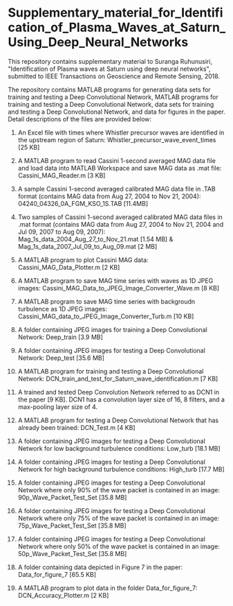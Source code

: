 # Supplementary_material_for_Identification_of_Plasma_Waves_at_Saturn_Using_Deep_Neural_Networks

This repository contains supplementary material to Suranga Ruhunusiri, "Identification of Plasma waves at Saturn 
using deep neural networks", submitted to IEEE Transactions on Geoscience and 
Remote Sensing, 2018. 

The repository contains MATLAB programs for generating data sets for training and testing a Deep Convolutional Network, 
MATLAB programs for training and testing a Deep Convolutional Network, data sets for training and testing a Deep Convolutional Network, 
and data for figures in the paper. Detail descriptions of the files are provided below:

1. An Excel file with times where Whistler precursor waves are identified in the upstream region of Saturn: 
   Whistler_precursor_wave_event_times [25 KB]

2. A MATLAB program to read Cassini 1-second averaged MAG data file and load data into MATLAB Workspace and 
   save MAG data as .mat file: Cassini_MAG_Reader.m [3 KB]

3. A sample Cassini 1-second averaged calibrated MAG data file in .TAB format 
   (contains MAG data from Aug 27, 2004 to Nov 21, 2004): 04240_04326_0A_FGM_KSO_1S.TAB [11.4MB]

4. Two samples of Cassini 1-second averaged calibrated MAG data files in .mat format 
   (contains MAG data from Aug 27, 2004 to Nov 21, 2004 and Jul 09, 2007 to Aug 09, 2007): 
   Mag_1s_data_2004_Aug_27_to_Nov_21.mat [1.54 MB] & Mag_1s_data_2007_Jul_09_to_Aug_09.mat [2 MB]

5. A MATLAB program to plot Cassini MAG data: Cassini_MAG_Data_Plotter.m [2 KB]

6. A MATLAB program to save MAG time series with waves as 1D JPEG images: Cassini_MAG_Data_to_JPEG_Image_Converter_Wave.m [8 KB]

7. A MATLAB program to save MAG time series with backgroudn turbulence as 1D JPEG images:  
   Cassini_MAG_data_to_JPEG_Image_Converter_Turb.m [10 KB]

8. A folder containing JPEG images for training a Deep Convolutional Network: Deep_train [3.9 MB]

9. A folder containing JPEG images for testing a Deep Convolutional Network: Deep_test [35.6 MB]

10. A MATLAB program for training and testing a Deep Convolutional Network: 
    DCN_train_and_test_for_Saturn_wave_identification.m [7 KB]

12. A trained and tested Deep Convolution Network referred to as DCN1 in the paper [9 KB]. 
    DCN1 has a convolution layer size of 16, 8 filters, and a max-pooling layer size of 4. 

11. A MATLAB program for testing a Deep Convolutional Network that has already been trained: DCN_Test.m [4 KB]

13. A folder containing JPEG images for testing a Deep Convolutional Network for low background turbulence conditions: 
    Low_turb [18.1 MB]

14. A folder containing JPEG images for testing a Deep Convolutional Network for high background turbulence conditions: 
    High_turb [17.7 MB]

15. A folder containing JPEG images for testing a Deep Convolutional Network where only 90% of the wave packet is 
    contained in an image: 90p_Wave_Packet_Test_Set [35.8 MB] 

16. A folder containing JPEG images for testing a Deep Convolutional Network where only 75% of the wave packet is 
    contained in an image: 75p_Wave_Packet_Test_Set [35.8 MB]

17. A folder containing JPEG images for testing a Deep Convolutional Network where only 50% of the wave packet is 
    contained in an image: 50p_Wave_Packet_Test_Set [35.8 MB]

18. A folder containing data depicted in Figure 7 in the paper: Data_for_figure_7 [65.5 KB]

19. A MATLAB program to plot data in the folder Data_for_figure_7: DCN_Accuracy_Plotter.m [2 KB]







